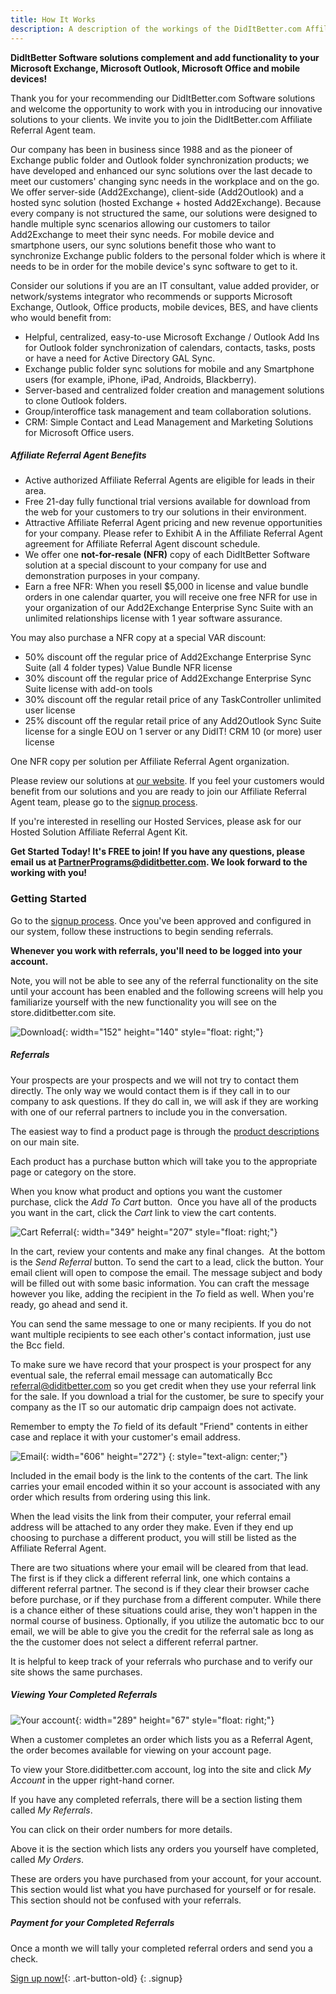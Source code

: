 ```yaml
---
title: How It Works
description: A description of the workings of the DidItBetter.com Affiliate Referral Agent Program
---
```


**DidItBetter Software solutions complement and add functionality to
your Microsoft Exchange, Microsoft Outlook, Microsoft Office and mobile
devices!**

Thank you for your recommending our DidItBetter.com Software solutions
and welcome the opportunity to work with you in introducing our
innovative solutions to your clients. We invite you to join the
DidItBetter.com Affiliate Referral Agent team.

Our company has been in business since 1988 and as the pioneer of
Exchange public folder and Outlook folder synchronization products; we
have developed and enhanced our sync solutions over the last decade to
meet our customers' changing sync needs in the workplace and on the go.
We offer server-side (Add2Exchange), client-side (Add2Outlook) and a
hosted sync solution (hosted Exchange + hosted Add2Exchange). Because
every company is not structured the same, our solutions were designed to
handle multiple sync scenarios allowing our customers to tailor
Add2Exchange to meet their sync needs. For mobile device and smartphone
users, our sync solutions benefit those who want to synchronize Exchange
public folders to the personal folder which is where it needs to be in
order for the mobile device's sync software to get to it.

Consider our solutions if you are an IT consultant, value added
provider, or network/systems integrator who recommends or supports
Microsoft Exchange, Outlook, Office products, mobile devices, BES, and
have clients who would benefit from:

* Helpful, centralized, easy-to-use Microsoft Exchange / Outlook Add Ins
  for Outlook folder synchronization of calendars, contacts, tasks,
  posts or have a need for Active Directory GAL Sync.
* Exchange public folder sync solutions for mobile and any Smartphone
  users (for example, iPhone, iPad, Androids, Blackberry).
* Server-based and centralized folder creation and management solutions
  to clone Outlook folders.
* Group/interoffice task management and team collaboration solutions.
* CRM: Simple Contact and Lead Management and Marketing Solutions for
  Microsoft Office users.

##### Affiliate Referral Agent Benefits

* Active authorized Affiliate Referral Agents are eligible for leads in
  their area.
* Free 21-day fully functional trial versions available for download
  from the web for your customers to try our solutions in their
  environment.
* Attractive Affiliate Referral Agent pricing and new revenue
  opportunities for your company. Please refer to Exhibit A in the
  Affiliate Referral Agent agreement for Affiliate Referral Agent
  discount schedule.
* We offer one **not-for-resale (NFR)** copy of each DidItBetter
  Software solution at a special discount to your company for use and
  demonstration purposes in your company.
* Earn a free NFR: When you resell $5,000 in license and value bundle
  orders in one calendar quarter, you will receive one free NFR for use
  in your organization of our Add2Exchange Enterprise Sync Suite with an
  unlimited relationships license with 1 year software assurance.

You may also purchase a NFR copy at a special VAR discount:

* 50% discount off the regular price of Add2Exchange Enterprise Sync
  Suite (all 4 folder types) Value Bundle NFR license
* 30% discount off the regular price of Add2Exchange Enterprise Sync
  Suite license with add-on tools
* 30% discount off the regular retail price of any TaskController
  unlimited user license
* 25% discount off the regular retail price of any Add2Outlook Sync
  Suite license for a single EOU on 1 server or any DidIT! CRM 10 (or
  more) user license

One NFR copy per solution per Affiliate Referral Agent organization.

Please review our solutions at [our website]. If you feel your customers
would benefit from our solutions and you are ready to join our Affiliate
Referral Agent team, please go to the [signup process].

If you're interested in reselling our Hosted Services, please ask for
our Hosted Solution Affiliate Referral Agent Kit.

**Get Started Today! It's FREE to join! If you have any questions,
please email us at PartnerPrograms@diditbetter.com. We look forward to
the working with you!**

### Getting Started

Go to the [signup process].  Once you've been approved and configured in
our system, follow these instructions to begin sending referrals.

**Whenever you work with referrals, you'll need to be logged into your
account.**

Note, you will not be able to see any of the referral functionality
on the site until your account has been enabled and the following
screens will help you familiarize yourself with the new functionality
you will see on the store.diditbetter.com site.

![Download]{: width="152" height="140" style="float: right;"}

##### Referrals

Your prospects are your prospects and we will not try to contact them
directly. The only way we would contact them is if they call in to our
company to ask questions. If they do call in, we will ask if they are
working with one of our referral partners to include you in the
conversation.

The easiest way to find a product page is through the [product
descriptions] on our main site.

Each product has a purchase button which will take you to the
appropriate page or category on the store.

When you know what product and options you want the customer purchase,
click the *Add To Cart* button.   Once you have all of the products you
want in the cart, click the *Cart* link to view the cart contents.

![Cart Referral]{: width="349" height="207" style="float: right;"}

In the cart, review your contents and make any final changes.  At the
bottom is the *Send Referral* button. To send the cart to a lead, click
the button. Your email client will open to compose the email. The
message subject and body will be filled out with some basic information.
You can craft the message however you like, adding the recipient in the
*To* field as well. When you're ready, go ahead and send it.

You can send the same message to one or many recipients. If you do not
want multiple recipients to see each other's contact information, just
use the Bcc field.

To make sure we have record that your prospect is your prospect for any
eventual sale, the referral email message can automatically Bcc
referral@diditbetter.com so you get credit when they use your referral
link for the sale. If you download a trial for the customer, be sure to
specify your company as the IT so our automatic drip campaign does not
activate.

Remember to empty the *To* field of its default "Friend" contents in
either case and replace it with your customer's email address.

![Email]{: width="606" height="272"}
{: style="text-align: center;"}

Included in the email body is the link to the contents of the cart. The
link carries your email encoded within it so your account is associated
with any order which results from ordering using this link.

When the lead visits the link from their computer, your referral email
address will be attached to any order they make. Even if they end up
choosing to purchase a different product, you will still be listed as
the Affiliate Referral Agent.

There are two situations where your email will be cleared from that
lead. The first is if they click a different referral link, one which
contains a different referral partner. The second is if they clear their
browser cache before purchase, or if they purchase from a different
computer. While there is a chance either of these situations could
arise, they won't happen in the normal course of business. Optionally,
if you utilize the automatic bcc to our email, we will be able to give
you the credit for the referral sale as long as the the customer does
not select a different referral partner.

It is helpful to keep track of your referrals who purchase and to verify
our site shows the same purchases.

##### Viewing Your Completed Referrals

![Your account]{: width="289" height="67" style="float: right;"}

When a customer completes an order which lists you as a Referral Agent,
the order becomes available for viewing on your account page.

To view your Store.diditbetter.com account, log into the site and click
*My Account* in the upper right-hand corner.

If you have any completed referrals, there will be a section listing
them called *My Referrals*.

You can click on their order numbers for more details.

Above it is the section which lists any orders you yourself have
completed, called *My Orders*.

These are orders you have purchased from your account, for your account.
This section would list what you have purchased for yourself or for
resale. This section should not be confused with your referrals.

##### Payment for your Completed Referrals

Once a month we will tally your completed referral orders and send you a
check. 

[Sign up now!]{: .art-button-old}
{: .signup}

[our website]: http://www.diditbetter.com/ 
[signup process]: /referral_signup
[Download]: {{urls.media}}/download_button-2.png
[product descriptions]: http://www.diditbetter.com/products.aspx
[Cart Referral]: {{urls.media}}/cart_referral.png
[Email]: {{urls.media}}/email.png
[Your account]: {{urls.media}}/your_account.png
[Sign up now!]: /referral_signup
[Go to store]: http://store.diditbetter.com/

